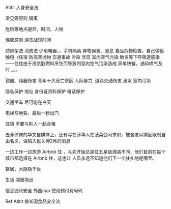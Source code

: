 Atitit 人身安全法


常见等原则
隔离

危险等地点避开，时间，人物

保密原则
游击战短时间

防绑架法
消防法
少用电器，，手机隔离
异物误食、窒息
食品杂物检查，自己做饭
触电（住宿
防高空抛物
交通事故
污染 烹饪 室内空气污染
肺炎等下呼吸道感染——往往由于用肮脏燃料烹饪而导致的室内空气污染造成
简单快餐，通风唤气及时 。。。

锐器、钝器伤害
青年十大死亡原因
人际暴力
 道路交通伤害  溺水  室内污染

隐私保护
地址
身份证资料保护
电话保护

交通坐车
尽可能在白天

电梯与地铁，最后一秒出门

住宿
不要与别人一起合租

五菲律宾的华文自媒体上，还有写在菲华人在菠菜公司求职，被舍友以绑匪限制自由名义，诬陷入狱关押2月的消息

一边工作一边旅游
Airbnb 住
，与先开始总是住五星级酒店不同，他们目前在每个城市都选择在 Airbnb 住，这也让 人员永远不知道他们下一个驻扎地是哪里。

群居，大隐隐于世

生活
深居简出

信息通讯安全
外国app
使用预付费号码

Ref
Atitit 酋长国食品安全法


